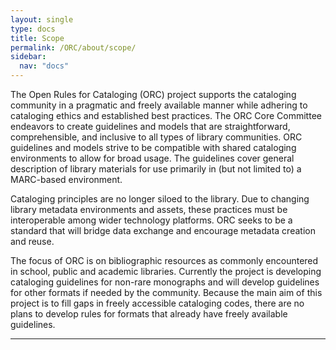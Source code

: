 ```yaml
---
layout: single
type: docs
title: Scope
permalink: /ORC/about/scope/
sidebar:
  nav: "docs"
---
```


The Open Rules for Cataloging (ORC) project supports the cataloging
community in a pragmatic and freely available manner while adhering to
cataloging ethics and established best practices. The ORC Core Committee
endeavors to create guidelines and models that are straightforward,
comprehensible, and inclusive to all types of library communities. ORC
guidelines and models strive to be compatible with shared cataloging
environments to allow for broad usage. The guidelines cover general
description of library materials for use primarily in (but not limited
to) a MARC-based environment.

Cataloging principles are no longer siloed to the library. Due to
changing library metadata environments and assets, these practices must
be interoperable among wider technology platforms. ORC seeks to be a
standard that will bridge data exchange and encourage metadata creation
and reuse.

The focus of ORC is on bibliographic resources as commonly encountered
in school, public and academic libraries. Currently the project is
developing cataloging guidelines for non-rare monographs and will
develop guidelines for other formats if needed by the community. Because
the main aim of this project is to fill gaps in freely accessible
cataloging codes, there are no plans to develop rules for formats that
already have freely available guidelines.

---